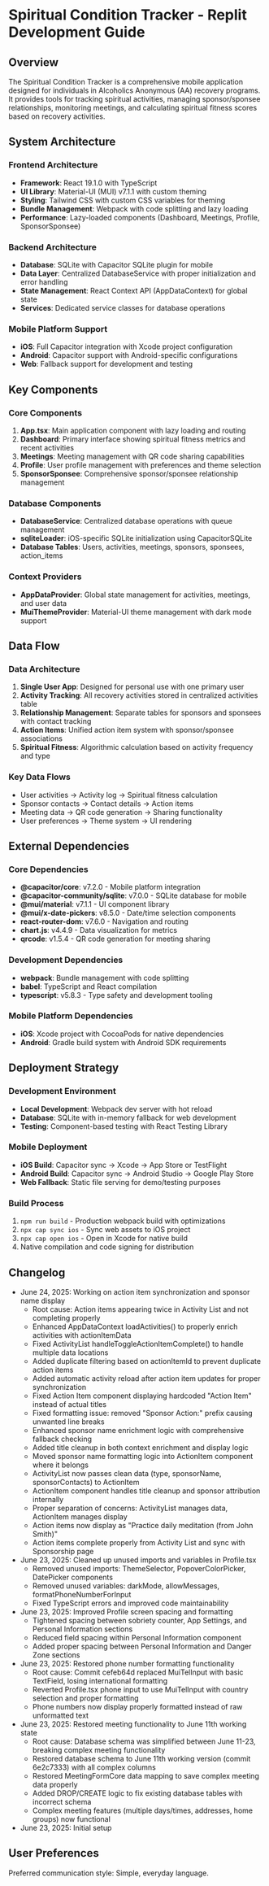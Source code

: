 # Spiritual Condition Tracker - Replit Development Guide

## Overview

The Spiritual Condition Tracker is a comprehensive mobile application designed for individuals in Alcoholics Anonymous (AA) recovery programs. It provides tools for tracking spiritual activities, managing sponsor/sponsee relationships, monitoring meetings, and calculating spiritual fitness scores based on recovery activities.

## System Architecture

### Frontend Architecture
- **Framework**: React 19.1.0 with TypeScript
- **UI Library**: Material-UI (MUI) v7.1.1 with custom theming
- **Styling**: Tailwind CSS with custom CSS variables for theming
- **Bundle Management**: Webpack with code splitting and lazy loading
- **Performance**: Lazy-loaded components (Dashboard, Meetings, Profile, SponsorSponsee)

### Backend Architecture
- **Database**: SQLite with Capacitor SQLite plugin for mobile
- **Data Layer**: Centralized DatabaseService with proper initialization and error handling
- **State Management**: React Context API (AppDataContext) for global state
- **Services**: Dedicated service classes for database operations

### Mobile Platform Support
- **iOS**: Full Capacitor integration with Xcode project configuration
- **Android**: Capacitor support with Android-specific configurations
- **Web**: Fallback support for development and testing

## Key Components

### Core Components
1. **App.tsx**: Main application component with lazy loading and routing
2. **Dashboard**: Primary interface showing spiritual fitness metrics and recent activities
3. **Meetings**: Meeting management with QR code sharing capabilities
4. **Profile**: User profile management with preferences and theme selection
5. **SponsorSponsee**: Comprehensive sponsor/sponsee relationship management

### Database Components
- **DatabaseService**: Centralized database operations with queue management
- **sqliteLoader**: iOS-specific SQLite initialization using CapacitorSQLite
- **Database Tables**: Users, activities, meetings, sponsors, sponsees, action_items

### Context Providers
- **AppDataProvider**: Global state management for activities, meetings, and user data
- **MuiThemeProvider**: Material-UI theme management with dark mode support

## Data Flow

### Data Architecture
1. **Single User App**: Designed for personal use with one primary user
2. **Activity Tracking**: All recovery activities stored in centralized activities table
3. **Relationship Management**: Separate tables for sponsors and sponsees with contact tracking
4. **Action Items**: Unified action item system with sponsor/sponsee associations
5. **Spiritual Fitness**: Algorithmic calculation based on activity frequency and type

### Key Data Flows
- User activities → Activity log → Spiritual fitness calculation
- Sponsor contacts → Contact details → Action items
- Meeting data → QR code generation → Sharing functionality
- User preferences → Theme system → UI rendering

## External Dependencies

### Core Dependencies
- **@capacitor/core**: v7.2.0 - Mobile platform integration
- **@capacitor-community/sqlite**: v7.0.0 - SQLite database for mobile
- **@mui/material**: v7.1.1 - UI component library
- **@mui/x-date-pickers**: v8.5.0 - Date/time selection components
- **react-router-dom**: v7.6.0 - Navigation and routing
- **chart.js**: v4.4.9 - Data visualization for metrics
- **qrcode**: v1.5.4 - QR code generation for meeting sharing

### Development Dependencies
- **webpack**: Bundle management with code splitting
- **babel**: TypeScript and React compilation
- **typescript**: v5.8.3 - Type safety and development tooling

### Mobile Platform Dependencies
- **iOS**: Xcode project with CocoaPods for native dependencies
- **Android**: Gradle build system with Android SDK requirements

## Deployment Strategy

### Development Environment
- **Local Development**: Webpack dev server with hot reload
- **Database**: SQLite with in-memory fallback for web development
- **Testing**: Component-based testing with React Testing Library

### Mobile Deployment
- **iOS Build**: Capacitor sync → Xcode → App Store or TestFlight
- **Android Build**: Capacitor sync → Android Studio → Google Play Store
- **Web Fallback**: Static file serving for demo/testing purposes

### Build Process
1. `npm run build` - Production webpack build with optimizations
2. `npx cap sync ios` - Sync web assets to iOS project
3. `npx cap open ios` - Open in Xcode for native build
4. Native compilation and code signing for distribution

## Changelog
- June 24, 2025: Working on action item synchronization and sponsor name display
  - Root cause: Action items appearing twice in Activity List and not completing properly
  - Enhanced AppDataContext loadActivities() to properly enrich activities with actionItemData
  - Fixed ActivityList handleToggleActionItemComplete() to handle multiple data locations
  - Added duplicate filtering based on actionItemId to prevent duplicate action items
  - Added automatic activity reload after action item updates for proper synchronization
  - Fixed Action Item component displaying hardcoded "Action Item" instead of actual titles
  - Fixed formatting issue: removed "Sponsor Action:" prefix causing unwanted line breaks
  - Enhanced sponsor name enrichment logic with comprehensive fallback checking
  - Added title cleanup in both context enrichment and display logic
  - Moved sponsor name formatting logic into ActionItem component where it belongs
  - ActivityList now passes clean data (type, sponsorName, sponsorContacts) to ActionItem
  - ActionItem component handles title cleanup and sponsor attribution internally
  - Proper separation of concerns: ActivityList manages data, ActionItem manages display
  - Action items now display as "Practice daily meditation (from John Smith)"
  - Action items complete properly from Activity List and sync with Sponsorship page
- June 23, 2025: Cleaned up unused imports and variables in Profile.tsx
  - Removed unused imports: ThemeSelector, PopoverColorPicker, DatePicker components
  - Removed unused variables: darkMode, allowMessages, formatPhoneNumberForInput
  - Fixed TypeScript errors and improved code maintainability
- June 23, 2025: Improved Profile screen spacing and formatting
  - Tightened spacing between sobriety counter, App Settings, and Personal Information sections
  - Reduced field spacing within Personal Information component
  - Added proper spacing between Personal Information and Danger Zone sections
- June 23, 2025: Restored phone number formatting functionality
  - Root cause: Commit cefeb64d replaced MuiTelInput with basic TextField, losing international formatting
  - Reverted Profile.tsx phone input to use MuiTelInput with country selection and proper formatting
  - Phone numbers now display properly formatted instead of raw unformatted text
- June 23, 2025: Restored meeting functionality to June 11th working state
  - Root cause: Database schema was simplified between June 11-23, breaking complex meeting functionality
  - Restored database schema to June 11th working version (commit 6e2c7333) with all complex columns
  - Restored MeetingFormCore data mapping to save complex meeting data properly
  - Added DROP/CREATE logic to fix existing database tables with incorrect schema
  - Complex meeting features (multiple days/times, addresses, home groups) now functional
- June 23, 2025: Initial setup

## User Preferences

Preferred communication style: Simple, everyday language.